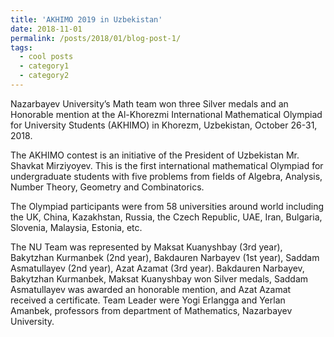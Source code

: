 ```yaml
---
title: 'AKHIMO 2019 in Uzbekistan'
date: 2018-11-01
permalink: /posts/2018/01/blog-post-1/
tags:
  - cool posts
  - category1
  - category2
---
```


Nazarbayev University’s Math team won three Silver medals and an Honorable mention at the Al-Khorezmi International Mathematical Olympiad for University Students (AKHIMO) in Khorezm, Uzbekistan, October 26-31, 2018.

The AKHIMO contest is an initiative of the President of Uzbekistan Mr. Shavkat Mirziyoyev. This is the first international mathematical Olympiad for undergraduate students with five problems from fields of Algebra, Analysis, Number Theory, Geometry and Combinatorics. 

The Olympiad participants were from 58 universities around world including the UK, China, Kazakhstan, Russia, the Czech Republic, UAE, Iran, Bulgaria, Slovenia, Malaysia, Estonia, etc.

The NU Team was represented by Maksat Kuanyshbay (3rd year), Bakytzhan Kurmanbek (2nd year), Bakdauren Narbayev (1st year), Saddam Asmatullayev (2nd year), Azat Azamat (3rd year). Bakdauren Narbayev, Bakytzhan Kurmanbek, Maksat Kuanyshbay won Silver medals, Saddam Asmatullayev was awarded an honorable mention, and Azat Azamat received a certificate. Team Leader were Yogi Erlangga and Yerlan Amanbek, professors from department of Mathematics, Nazarbayev University.